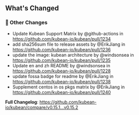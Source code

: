 <!-- Release notes generated using configuration in .github/release.yml at v0.15.2 -->

## What's Changed
### 🔨 Other Changes
* Update Kubean Support Matrix by @github-actions in https://github.com/kubean-io/kubean/pull/1234
* add sha256sum file to release assets by @ErikJiang in https://github.com/kubean-io/kubean/pull/1236
* update the image: kubean architecture by @windsonsea in https://github.com/kubean-io/kubean/pull/1235
* Update en and zh README by @windsonsea in https://github.com/kubean-io/kubean/pull/1228
* update fossa badge for readme by @ErikJiang in https://github.com/kubean-io/kubean/pull/1238
* Supplement centos in os pkgs matrix by @ErikJiang in https://github.com/kubean-io/kubean/pull/1240


**Full Changelog**: https://github.com/kubean-io/kubean/compare/v0.15.1...v0.15.2
